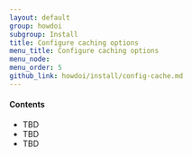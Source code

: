 ```yaml
---
layout: default
group: howdoi
subgroup: Install
title: Configure caching options
menu_title: Configure caching options
menu_node: 
menu_order: 5
github_link: howdoi/install/config-cache.md
---
```


#### Contents
*	TBD
*	TBD
*	TBD

